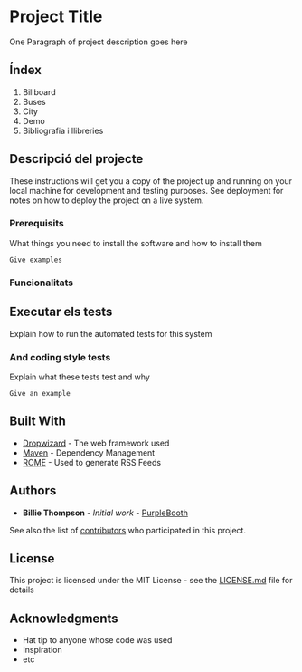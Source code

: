 # Project Title

One Paragraph of project description goes here

## Índex
1. Billboard
2. Buses
3. City
4. Demo
5. Bibliografia i llibreries

## Descripció del projecte

These instructions will get you a copy of the project up and running on your local machine for development and testing purposes. See deployment for notes on how to deploy the project on a live system.

### Prerequisits

What things you need to install the software and how to install them

```
Give examples
```

### Funcionalitats


## Executar els tests

Explain how to run the automated tests for this system



### And coding style tests

Explain what these tests test and why

```
Give an example
```


## Built With

* [Dropwizard](http://www.dropwizard.io/1.0.2/docs/) - The web framework used
* [Maven](https://maven.apache.org/) - Dependency Management
* [ROME](https://rometools.github.io/rome/) - Used to generate RSS Feeds



## Authors

* **Billie Thompson** - *Initial work* - [PurpleBooth](https://github.com/PurpleBooth)

See also the list of [contributors](https://github.com/your/project/contributors) who participated in this project.

## License

This project is licensed under the MIT License - see the [LICENSE.md](LICENSE.md) file for details

## Acknowledgments

* Hat tip to anyone whose code was used
* Inspiration
* etc



